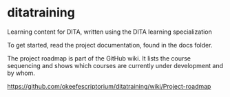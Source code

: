 # ditatraining
Learning content for DITA, written using the DITA learning specialization

To get started, read the project documentation, found in the docs folder.

The project roadmap is part of the GitHub wiki. It lists the course sequencing and shows which courses are currently under development and by whom.

https://github.com/okeefescriptorium/ditatraining/wiki/Project-roadmap